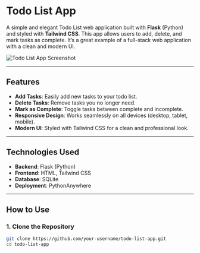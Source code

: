 # Todo List App

A simple and elegant Todo List web application built with **Flask** (Python) and styled with **Tailwind CSS**. This app allows users to add, delete, and mark tasks as complete. It’s a great example of a full-stack web application with a clean and modern UI.

![Todo List App Screenshot](screenshot.png) <!-- Add a screenshot of your app here -->

---

## Features

- **Add Tasks**: Easily add new tasks to your todo list.
- **Delete Tasks**: Remove tasks you no longer need.
- **Mark as Complete**: Toggle tasks between complete and incomplete.
- **Responsive Design**: Works seamlessly on all devices (desktop, tablet, mobile).
- **Modern UI**: Styled with Tailwind CSS for a clean and professional look.

---

## Technologies Used

- **Backend**: Flask (Python)
- **Frontend**: HTML, Tailwind CSS
- **Database**: SQLite
- **Deployment**: PythonAnywhere

---

## How to Use

### 1. Clone the Repository
```bash
git clone https://github.com/your-username/todo-list-app.git
cd todo-list-app
